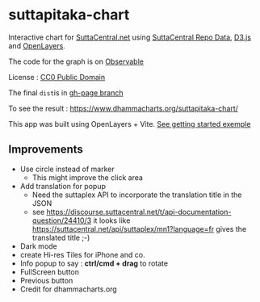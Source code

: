 # suttapitaka-chart

Interactive chart for [SuttaCentral.net](https://suttacentral.net/) using [SuttaCentral Repo Data](https://github.com/suttacentral), [D3.js](https://d3js.org/) and [OpenLayers](https://openlayers.org/).

The code for the graph is on [Observable](https://observablehq.com/@7722371e7ecac8bd/suttapitaka)

License : [CC0 Public Domain](https://creativecommons.org/publicdomain/zero/1.0/)

The final `dist`is in [gh-page branch](https://github.com/DhammaCharts/suttapitaka-chart/tree/gh-page)

To see the result : https://www.dhammacharts.org/suttapitaka-chart/

This app was built using OpenLayers + Vite. [See getting started exemple](https://openlayers.org/en/latest/doc/tutorials/bundle.html)

## Improvements

 - Use circle instead of marker
    - This might improve the click area
 - Add translation for popup
    - Need the suttaplex API to incorporate the translation title in the JSON
    - see https://discourse.suttacentral.net/t/api-documentation-question/24410/3 it looks like https://suttacentral.net/api/suttaplex/mn1?language=fr gives the translated title ;-)
 - Dark mode
 - create Hi-res Tiles for iPhone and co.
 - Info popup to say : **ctrl/cmd + drag** to rotate
 - FullScreen button
 - Previous button
 - Credit for dhammacharts.org
